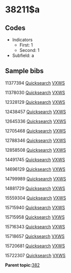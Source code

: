 # 38211$a

## Codes

-   Indicators
    -   First: 1
    -   Second: 1
-   Subfield: a

## Sample bibs

11377394 [Quicksearch](https://search.library.yale.edu/catalog/11377394) [VXWS](http://prodorbis.library.yale.edu:7014/vxws/GetHoldingsService?bibId=11377394)

11378030 [Quicksearch](https://search.library.yale.edu/catalog/11378030) [VXWS](http://prodorbis.library.yale.edu:7014/vxws/GetHoldingsService?bibId=11378030)

12328129 [Quicksearch](https://search.library.yale.edu/catalog/12328129) [VXWS](http://prodorbis.library.yale.edu:7014/vxws/GetHoldingsService?bibId=12328129)

12438457 [Quicksearch](https://search.library.yale.edu/catalog/12438457) [VXWS](http://prodorbis.library.yale.edu:7014/vxws/GetHoldingsService?bibId=12438457)

12645336 [Quicksearch](https://search.library.yale.edu/catalog/12645336) [VXWS](http://prodorbis.library.yale.edu:7014/vxws/GetHoldingsService?bibId=12645336)

12705468 [Quicksearch](https://search.library.yale.edu/catalog/12705468) [VXWS](http://prodorbis.library.yale.edu:7014/vxws/GetHoldingsService?bibId=12705468)

12788346 [Quicksearch](https://search.library.yale.edu/catalog/12788346) [VXWS](http://prodorbis.library.yale.edu:7014/vxws/GetHoldingsService?bibId=12788346)

12858508 [Quicksearch](https://search.library.yale.edu/catalog/12858508) [VXWS](http://prodorbis.library.yale.edu:7014/vxws/GetHoldingsService?bibId=12858508)

14491745 [Quicksearch](https://search.library.yale.edu/catalog/14491745) [VXWS](http://prodorbis.library.yale.edu:7014/vxws/GetHoldingsService?bibId=14491745)

14696129 [Quicksearch](https://search.library.yale.edu/catalog/14696129) [VXWS](http://prodorbis.library.yale.edu:7014/vxws/GetHoldingsService?bibId=14696129)

14799989 [Quicksearch](https://search.library.yale.edu/catalog/14799989) [VXWS](http://prodorbis.library.yale.edu:7014/vxws/GetHoldingsService?bibId=14799989)

14881729 [Quicksearch](https://search.library.yale.edu/catalog/14881729) [VXWS](http://prodorbis.library.yale.edu:7014/vxws/GetHoldingsService?bibId=14881729)

15559304 [Quicksearch](https://search.library.yale.edu/catalog/15559304) [VXWS](http://prodorbis.library.yale.edu:7014/vxws/GetHoldingsService?bibId=15559304)

15715940 [Quicksearch](https://search.library.yale.edu/catalog/15715940) [VXWS](http://prodorbis.library.yale.edu:7014/vxws/GetHoldingsService?bibId=15715940)

15715958 [Quicksearch](https://search.library.yale.edu/catalog/15715958) [VXWS](http://prodorbis.library.yale.edu:7014/vxws/GetHoldingsService?bibId=15715958)

15716343 [Quicksearch](https://search.library.yale.edu/catalog/15716343) [VXWS](http://prodorbis.library.yale.edu:7014/vxws/GetHoldingsService?bibId=15716343)

15718657 [Quicksearch](https://search.library.yale.edu/catalog/15718657) [VXWS](http://prodorbis.library.yale.edu:7014/vxws/GetHoldingsService?bibId=15718657)

15720681 [Quicksearch](https://search.library.yale.edu/catalog/15720681) [VXWS](http://prodorbis.library.yale.edu:7014/vxws/GetHoldingsService?bibId=15720681)

15722307 [Quicksearch](https://search.library.yale.edu/catalog/15722307) [VXWS](http://prodorbis.library.yale.edu:7014/vxws/GetHoldingsService?bibId=15722307)

**Parent topic:**[382](../../tags/382/382.md)

